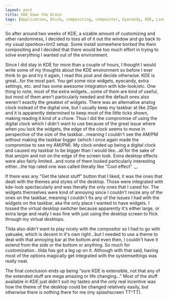 ```yaml
---
layout: post
title: KDE Down the Drain
tags: [Application, Blurb, compositing, compositor, Eyecandy, KDE, Linux, QT, tilda, Update, yakuake]
---
```

So after around two weeks of KDE, a sizable amount of customizing and other randomness, I decided to toss all of it out the window and go back to my usual openbox+tint2 setup. Some install somewhere borked the Kwin compositing and I decided that there would be too much effort in trying to solve everything I wanted out of the environment.

Since I did stay in KDE for more than a couple of hours, I thought I would write some of my thoughts about the KDE environment so before I ever think to go and try it again, I read this post and decide otherwise. KDE is great...for the most part. You get some nice widgets, eyecandy, extra settings, etc. and has some awesome integration with kde-look/etc. One thing to note, most of the extra widgets...some of them are kind of useful, but most of them aren't particularly needed and the default ones also weren't exactly the greatest of widgets. There was an alternative analog clock instead of the digital one, but I usually keep my taskbar at like 20px and it is apparently determined to keep most of the little ticks shown, making reading it kind of a chore. Thus I did the compromise of using the digital clock which I didn't want to use because of the great issue where when you lock the widgets, the edge of the clock seems to move in perspective of the size of the taskbar...meaning I couldn't see the AM/PM without making the taskbar bigger (which I once again made the compromise to see my AM/PM). My clock ended up being a digital clock and caused my taskbar to be bigger than I would like...all for the sake of that am/pm and not on the edge of the screen look. Extra desktop effects were also fairly limited...and none of them looked particularly interesting either...the top rated one was called literally like "Cool effect" ._.

If there was any "Get the latest stuff" button that I liked, it was the ones that dealt with the themes and styles of the desktop. Those were integrated with kde-look spectacularly and was literally the only ones that I cared for. The widgets themselves were kind of annoying since I couldn't resize any of the ones on the taskbar, meaning I couldn't fix any of the issues I had with the widgets on the taskbar, aka the only place I wanted to have widgets. I tossed the virtual desktop switcher because apparently it's either large, or extra large and really I was fine with just using the desktop screen to flick through my virtual desktops.

Tilda also didn't want to play nicely with the compositor so I had to go with yakuake, which is decent in it's own right...but I needed to use a theme to deal with that annoying bar at the bottom and even then, I couldn't have it extend from the side or the bottom or anything. So much for customization...tilda has got a leg up on it. Although with that said, having most of the options magically get integrated with the systemsettings was really neat. 

The final conclusion ends up being "sure KDE is extensible, not that any of the extended stuff are mega amazing or life changing..." Most of the stuff available in KDE just didn't suit my tastes and the only real incentive was how the theme of the desktop could be changed relatively easily, but otherwise there is nothing there for me (my splashscreen TT^TT).
